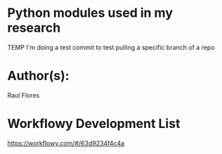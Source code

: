 # Python modules used in my research


TEMP I'm doing a test commit to test pulling a specific branch of a repo


# Author(s):
Raul Flores

# Workflowy Development List
https://workflowy.com/#/63d9234f4c4a
